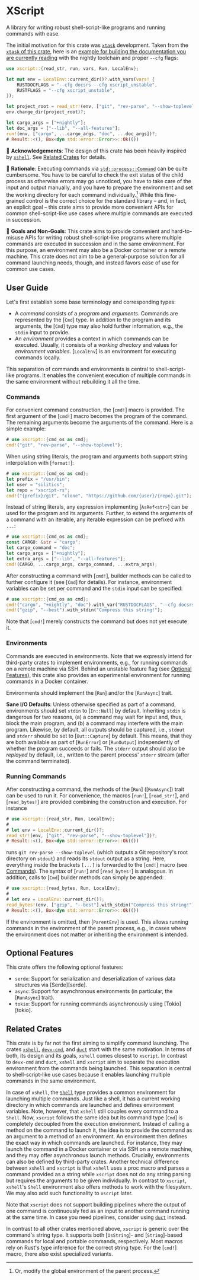 # XScript

A library for writing robust shell-script-like programs and running commands with ease.

The initial motivation for this crate was [`xtask`](https://github.com/matklad/cargo-xtask) development.
Taken from the [`xtask` of this crate](https://github.com/silitics/xscript-rs/blob/main/xtask/), here is an [example for building the documentation you are currently reading](https://github.com/silitics/xscript-rs/blob/main/crates/xscript-examples/examples/build-docs.rs) with the nightly toolchain and proper `--cfg` flags:

```rust
use xscript::{read_str, run, vars, Run, LocalEnv};

let mut env = LocalEnv::current_dir()?.with_vars(vars! {
    RUSTDOCFLAGS = "--cfg docsrs --cfg xscript_unstable",
    RUSTFLAGS = "--cfg xscript_unstable",
});

let project_root = read_str!(env, ["git", "rev-parse", "--show-toplevel"])?;
env.change_dir(project_root)?;

let cargo_args = ["+nightly"];
let doc_args = ["--lib", "--all-features"];
run!(env, ["cargo", ...cargo_args, "doc", ...doc_args])?;
# Result::<(), Box<dyn std::error::Error>>::Ok(())
```

🙏 **Acknowledgements**: The design of this crate has been heavily inspired by [`xshell`](https://docs.rs/xshell/latest/xshell/).
See [Related Crates](#related-crates) for details.

🤔 **Rationale**: Executing commands via [`std::process::Command`](https://doc.rust-lang.org/std/process/struct.Command.html) can be quite cumbersome.
You have to be careful to check the exit status of the child process as otherwise errors may go unnoticed, you have to take care of the input and output manually, and you have to prepare the environment and set the working directory for each command individually.[^1]
While this fine-grained control is the correct choice for the standard library – and, in fact, an explicit goal – this crate aims to provide more convenient APIs for common shell-script-like use cases where multiple commands are executed in succession.

🎯 **Goals and Non-Goals**: This crate aims to provide convenient and hard-to-misuse APIs for writing robust shell-script-like programs where multiple commands are executed in succession and in the same environment.
For this purpose, an environment may also be a Docker container or a remote machine.
This crate does not aim to be a general-purpose solution for all command launching needs, though, and instead favors ease of use for common use cases.

[^1]: Or, modify the global environment of the parent process.

## User Guide

Let's first establish some base terminology and corresponding types:

- A _command_ consists of a _program_ and _arguments_.
  Commands are represented by the [`Cmd`] type.
  In addition to the program and its arguments, the [`Cmd`] type may also hold further information, e.g., the `stdin` input to provide.
- An _environment_ provides a context in which commands can be executed.
  Usually, it consists of a _working directory_ and values for _environment variables_.
  [`LocalEnv`] is an environment for executing commands locally.

This separation of commands and environments is central to shell-script-like programs.
It enables the convenient execution of multiple commands in the same environment without rebuilding it all the time.

### Commands

For convenient command construction, the [`cmd!`] macro is provided.
The first argument of the [`cmd!`] macro becomes the program of the command.
The remaining arguments become the arguments of the command.
Here is a simple example:

```rust
# use xscript::{cmd_os as cmd};
cmd!("git", "rev-parse", "--show-toplevel");
```

When using string literals, the program and arguments both support string interpolation with [`format!`]:

```rust
# use xscript::{cmd_os as cmd};
let prefix = "/usr/bin";
let user = "silitics";
let repo = "xscript-rs";
cmd!("{prefix}/git", "clone", "https://github.com/{user}/{repo}.git");
```

Instead of string literals, any expression implementing [`AsRef<str>`] can be used for the program and its arguments.
Further, to extend the arguments of a command with an iterable, any iterable expression can be prefixed with `...`:

```rust
# use xscript::{cmd_os as cmd};
const CARGO: &str = "cargo";
let cargo_command = "doc";
let cargo_args = ["+nightly"];
let extra_args = ["--lib", "--all-features"];
cmd!(CARGO, ...cargo_args, cargo_command, ...extra_args);
```

After constructing a command with [`cmd!`], builder methods can be called to further configure it (see [`Cmd`] for details).
For instance, environment variables can be set per command and the `stdin` input can be specified:

```rust
# use xscript::{cmd_os as cmd};
cmd!("cargo", "+nightly", "doc").with_var("RUSTDOCFLAGS", "--cfg docsrs");
cmd!("gzip", "--best").with_stdin("Compress this string!");
```

Note that [`cmd!`] merely constructs the command but does not yet execute it.

### Environments

Commands are executed in environments.
Note that we expressly intend for third-party crates to implement environments, e.g., for running commands on a remote machine via SSH.
Behind an unstable feature flag (see [Optional Features](#optional-features)), this crate also provides an experimental environment for running commands in a Docker container.

Environments should implement the [`Run`] and/or the [`RunAsync`] trait.

**Sane I/O Defaults**: Unless otherwise specified as part of a command, environments should set `stdin` to [`In::Null`] by default.
Inheriting `stdin` is dangerous for two reasons, (a) a command may wait for input and, thus, block the main program, and (b) a command may interfere with the main program.
Likewise, by default, all outputs should be captured, i.e., `stdout` and `stderr` should be set to [`Out::Capture`] by default.
This means, that they are both available as part of [`RunError`] or [`RunOutput`] independently of whether the program succeeds or fails.
The `stderr` output should also be _replayed_ by default, i.e., written to the parent process' `stderr` stream (after the command terminated).

### Running Commands

After constructing a command, the methods of the [`Run`] ([`RunAsync`]) trait can be used to run it.
For convenience, the macros [`run!`], [`read_str!`], and [`read_bytes!`] are provided combining the construction and execution.
For instance

```rust
# use xscript::{read_str, Run, LocalEnv};
#
# let env = LocalEnv::current_dir()?;
read_str!(env, ["git", "rev-parse", "--show-toplevel"])?;
# Result::<(), Box<dyn std::error::Error>>::Ok(())
```

runs `git rev-parse --show-toplevel` (which outputs a Git repository's root directory on `stdout`) and reads its `stdout` output as a string.
Here, everything inside the brackets `[...]` is forwarded to the [`cmd!`] macro (see [Commands](#commands)).
The syntax of [`run!`] and [`read_bytes!`] is analogous.
In addition, calls to [`Cmd`] builder methods can simply be appended:

```rust
# use xscript::{read_bytes, Run, LocalEnv};
#
# let env = LocalEnv::current_dir()?;
read_bytes!(env, ["gzip", "--best"].with_stdin("Compress this string!"))?;
# Result::<(), Box<dyn std::error::Error>>::Ok(())
```

If the environment is omitted, then [`ParentEnv`] is used.
This allows running commands in the environment of the parent process, e.g., in cases where the environment does not matter or inheriting the environment is intended.

## Optional Features

This crate offers the following optional features:

- `serde`: Support for serialization and deserialization of various data structures via [Serde][serde].
- `async`: Support for asynchronous environments (in particular, the [`RunAsync`] trait).
- `tokio`: Support for running commands asynchronously using [Tokio][tokio].

## Related Crates

This crate is by far not the first aiming to simplify command launching.
The crates [`xshell`](https://docs.rs/xshell/latest/xshell/), [`devx-cmd`](https://docs.rs/devx-cmd/latest/devx_cmd/), and [`duct`](https://docs.rs/duct/latest/duct/) start with the same motivation.
In terms of both, its design and its goals, `xshell` comes closest to `xscript`.
In contrast to `devx-cmd` and `duct`, `xshell` and `xscript` aim to separate the execution environment from the commands being launched.
This separation is central to shell-script-like use cases because it enables launching multiple commands in the same environment.

In case of `xshell`, the [`Shell`](https://docs.rs/xshell/latest/xshell/struct.Shell.html) type provides a common environment for launching multiple commands.
Just like a shell, it has a current working directory in which commands are launched and defines environment variables.
Note, however, that `xshell` still couples every command to a `Shell`.
Now, `xscript` follows the same idea but its command type [`Cmd`] is completely decoupled from the execution environment.
Instead of calling a method on the command to launch it, the idea is to provide the command as an argument to a method of an environment.
An environment then defines the exact way in which commands are launched.
For instance, they may launch the command in a Docker container or via SSH on a remote machine, and they may offer asynchronous launch methods.
Crucially, environments can also be defined by third-party crates.
Another technical difference between `xshell` and `xscript` is that `xshell` uses a proc macro and parses a command provided as a string while `xscript` does not do any string parsing but requires the arguments to be given individually.
In contrast to `xscript`, `xshell`'s `Shell` environment also offers methods to work with the filesystem.
We may also add such functionality to `xscript` later.

Note that `xscript` does not support building pipelines where the output of one command is continuously fed as an input to another command running at the same time.
In case you need pipelines, consider using [`duct`](https://docs.rs/duct/latest/duct/) instead.

In contrast to all other crates mentioned above, `xscript` is generic over the command's string type.
It supports both [`OsString`]- and [`String`]-based commands for local and portable commands, respectively.
Most macros rely on Rust's type inference for the correct string type.
For the [`cmd!`] macro, there also exist specialized variants.